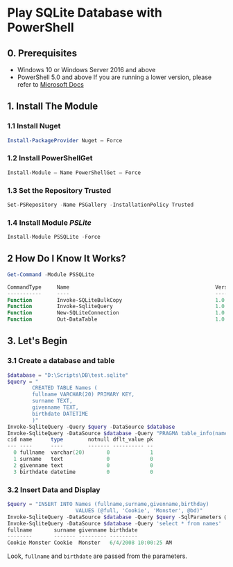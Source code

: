 # Play SQLite Database with PowerShell

## 0. Prerequisites
- Windows 10 or Windows Server 2016 and above
- PowerShell 5.0 and above
If you are running a lower version, please refer to [Microsoft Docs](https://docs.microsoft.com/en-us/powershell/gallery/installing-psget)

## 1. Install The Module
### 1.1 Install Nuget
```powershell
Install-PackageProvider Nuget – Force
```
### 1.2 Install PowerShellGet
```powershell
Install-Module – Name PowerShellGet – Force
```
### 1.3 Set the Repository Trusted
```powershell
Set-PSRepository -Name PSGallery -InstallationPolicy Trusted
```
### 1.4 Install Module *PSLite*
```powershell
Install-Module PSSQLite -Force
```
## 2 How Do I Know It Works?
```powershell
Get-Command -Module PSSQLite

CommandType     Name                                               Version    Source
-----------     ----                                               -------    ------
Function        Invoke-SQLiteBulkCopy                              1.0.3      PSSQLite
Function        Invoke-SqliteQuery                                 1.0.3      PSSQLite
Function        New-SQLiteConnection                               1.0.3      PSSQLite
Function        Out-DataTable                                      1.0.3      PSSQLite
```
## 3. Let's Begin
### 3.1 Create a database and table
```powershell
$database = "D:\Scripts\DB\test.sqlite"
$query = "
        CREATED TABLE Names (
        fullname VARCHAR(20) PRIMARY KEY,
        surname TEXT,
        givenname TEXT,
        birthdate DATETIME
        )"
Invoke-SqliteQuery -Query $query -DataSource $database
Invoke-SqliteQuery -DataSource $database -Query "PRAGMA table_info(names)" | Format-Table
cid name      type        notnull dflt_value pk
--- ----      ----        ------- ---------- --
  0 fullname  varchar(20)       0             1
  1 surname   text              0             0
  2 givenname text              0             0
  3 birthdate datetime          0             0
```
### 3.2 Insert Data and Display
```powershell
$query = "INSERT INTO Names (fullname,surname,givenname,birthday)
                      VALUES (@full, 'Cookie', 'Monster', @bd)"
Invoke-SqliteQuery -DataSource $database -Query $query -SqlParameters @{full = "Cookie Monster"; BD = (Get-Date).AddYears(-11)}
Invoke-SqliteQuery -DataSource $database -Query 'select * from names'
fullname       surname givenname birthdate
--------       ------- --------- ---------
Cookie Monster Cookie  Monster   6/4/2008 10:00:25 AM
```
Look, `fullname` and `birthdate` are passed from the parameters.
